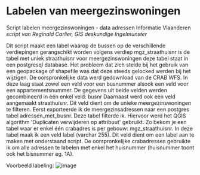 # Labelen van meergezinswoningen
Script labelen meergezinswoningen - data adressen Informatie Vlaanderen <br>
*script van Reginald Carlier, GIS deskundige Ingelmunster*

Dit script maakt een label waarop de bussen op de verschillende verdiepingen gerangschikt worden volgens verdiep
mgz_straathuisnr is de tabel met uniek straathuisnr voor meergezinswoningen 
deze tabel staat in een postgresql database. Het probleem dat zich stelde bij het gebruik van een geopackage of shapefile was
dat deze steeds gelocked werden bij het wijzigen.
De oorspronkelijke data werd gedownload van de CRAB WFS. In deze laag staat zowel een veld voor een busnummer alsook een veld
voor een appartementsnummer. De gegevens uit beide velden werden gecombineerd in één enkel veld: busnr
Daarnaast werd ook een veld aangemaakt straathuisnr. Dit veld dient om de unieke meergezinswoningen te filteren.
Eerst exporteerde ik de meergezinsadressen naar een postgres tabel adressen_met_busnr. Deze tabel filterde ik.
Hiervoor werd het QGIS algorithm 'Duplicaten verwijderen op attribuut' gebruikt. Zo bekom je een tabel waar er enkel één 
crabadres is per gebouw: mgz_straathuisnr. In deze tabel maak ik een veld label (varchar 255). Dit veld dient om een label aan te maken met 
onderstaand script. De oorspronkelijke crabadressen gebruikte ik om alle adressen te labelen met enkel het huisnummer
(huisnummer toont ook het bisnummer eg. 1A).

Voorbeeld labeling:
![image](https://user-images.githubusercontent.com/32510519/200315129-bce3a225-5668-4c9e-9948-5821d9a968a0.png)
